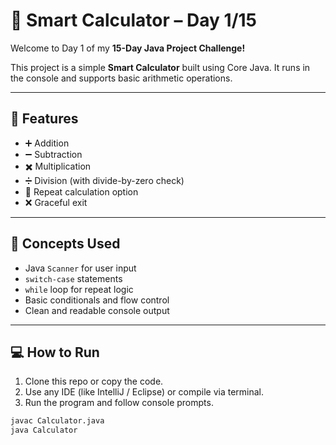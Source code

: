 # 🔢 Smart Calculator – Day 1/15

Welcome to Day 1 of my **15-Day Java Project Challenge!**

This project is a simple **Smart Calculator** built using Core Java. It runs in the console and supports basic arithmetic operations.

---

## 📌 Features

- ➕ Addition  
- ➖ Subtraction  
- ✖️ Multiplication  
- ➗ Division (with divide-by-zero check)  
- 🔁 Repeat calculation option  
- ❌ Graceful exit

---

## 🧠 Concepts Used

- Java `Scanner` for user input  
- `switch-case` statements  
- `while` loop for repeat logic  
- Basic conditionals and flow control  
- Clean and readable console output

---

## 💻 How to Run

1. Clone this repo or copy the code.
2. Use any IDE (like IntelliJ / Eclipse) or compile via terminal.
3. Run the program and follow console prompts.

```bash
javac Calculator.java
java Calculator
